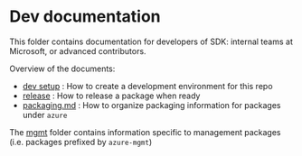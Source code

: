 # Dev documentation

This folder contains documentation for developers of SDK: internal teams at Microsoft, or advanced contributors.

Overview of the documents:
- [dev setup](https://github.com/Azure/azure-sdk-for-python/blob/master/doc/dev/dev_setup.md) : How to create a development environment for this repo
- [release](https://github.com/Azure/azure-sdk-for-python/blob/master/doc/dev/release.md) : How to release a package when ready
- [packaging.md](https://github.com/Azure/azure-sdk-for-python/blob/master/doc/dev/packaging.md) : How to organize packaging information for packages under `azure`

The [mgmt](https://github.com/Azure/azure-sdk-for-python/blob/master/doc/dev/mgmt) folder contains information specific to management packages (i.e. packages prefixed by `azure-mgmt`)
